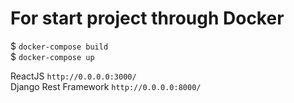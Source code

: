 <h1>For start project through Docker</h1>

$ `docker-compose build` <br>
$ `docker-compose up`

ReactJS `http://0.0.0.0:3000/` <br>
Django Rest Framework `http://0.0.0.0:8000/`
